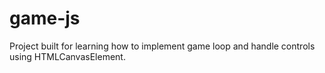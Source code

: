 # game-js
Project built for learning how to implement game loop and handle controls using HTMLCanvasElement.
